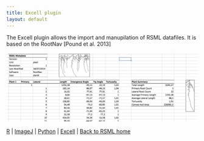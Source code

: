 ```yaml
---
title: Excell plugin
layout: default
---
```


The Excell plugin allows the import and manupilation of RSML datafiles. It is based on the RootNav [Pound et al. 2013]



[![Excell plugin interface](/images/excell_rsml.png)](/images/excell_rsml.png)

 
[R](/tools/r_rsml) | [ImageJ](/tools/imagej_rsml) |  [Python](/tools/python_rsml) |  [Excell](/tools/excell_rsml) |  [Back to RSML home](/index)

